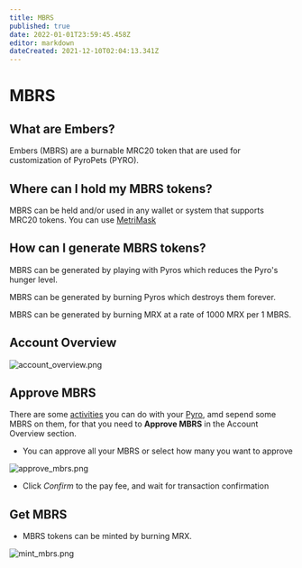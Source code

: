```yaml
---
title: MBRS
published: true
date: 2022-01-01T23:59:45.458Z
editor: markdown
dateCreated: 2021-12-10T02:04:13.341Z
---
```


# MBRS

## **What are Embers?**

Embers (MBRS) are a burnable MRC20 token that are used for customization of PyroPets (PYRO).

## **Where can I hold my MBRS tokens?**

MBRS can be held and/or used in any wallet or system that supports MRC20 tokens.
You can use [MetriMask](/metrimask)

## **How can I generate MBRS tokens?**

MBRS can be generated by playing with Pyros which reduces the Pyro's hunger level.

MBRS can be generated by burning Pyros which destroys them forever.

MBRS can be generated by burning MRX at a rate of 1000 MRX per 1 MBRS.

## **Account Overview**

![account_overview.png](/img/account_overview.png)

## **Approve MBRS**

There are some [activities](/pyro/activities) you can do with your [Pyro](/pyro), amd sepend some MBRS on them, for that you need to **Approve MBRS** in the Account Overview section.

- You can approve all your MBRS or select how many you want to approve

![approve_mbrs.png](/img/approve_mbrs.png)

- Click _Confirm_ to the pay fee, and wait for transaction confirmation

## **Get MBRS**

- MBRS tokens can be minted by burning MRX.

![mint_mbrs.png](/img/mint_mbrs.png)
